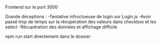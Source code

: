Frontend sur le port 3000

Grande déceptions : 
-Tentative infructueuse de login sur Login.js
-Avoir passé trop de temps sur la récupération des valeurs dans checkbox et les select
-Récupération des données et affichage difficile

npm run start directement dans le dossier
